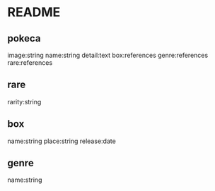 # README

## pokeca
image:string
name:string
detail:text
box:references
genre:references
rare:references

## rare
rarity:string

## box
name:string
place:string
release:date

## genre
name:string